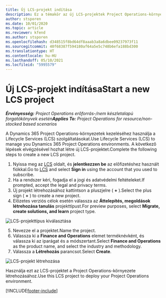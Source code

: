 ```yaml
---
title: Új LCS-projekt indítása
description: Ez a témakör az új LCS-projektek Project Operations-környezet esetében történő létrehozásával kapcsolatban tartalmaz tájékoztatást.
author: stsporen
ms.date: 10/01/2020
ms.topic: article
ms.reviewer: kfend
ms.author: stsporen
ms.openlocfilehash: d348515f8bd64df8aaab3a8a6dbee09237973f11
ms.sourcegitcommit: 40f68387f594180af64a5e5c748b6efa188bd300
ms.translationtype: HT
ms.contentlocale: hu-HU
ms.lasthandoff: 05/10/2021
ms.locfileid: "5995579"
---
```

# <a name="start-a-new-lcs-project"></a><span data-ttu-id="d620a-103">Új LCS-projekt indítása</span><span class="sxs-lookup"><span data-stu-id="d620a-103">Start a new LCS project</span></span>

<span data-ttu-id="d620a-104">_**Érvényesség:** Project Operations erőforrás-/nem készletalapú forgatókönyvek esetén_</span><span class="sxs-lookup"><span data-stu-id="d620a-104">_**Applies To:** Project Operations for resource/non-stocked based scenarios_</span></span>

<span data-ttu-id="d620a-105">A Dynamics 365 Project Operations-környezetek kezeléséhez használja a Lifecycle Services (LCS) szolgáltatásokat.</span><span class="sxs-lookup"><span data-stu-id="d620a-105">Use Lifecycle Services (LCS) to manage you Dynamics 365 Project Operations environments.</span></span> <span data-ttu-id="d620a-106">A következő lépések elvégzésével hozhat létre új LCS-projektet.</span><span class="sxs-lookup"><span data-stu-id="d620a-106">Complete the following steps to create a new LCS project.</span></span>

1. <span data-ttu-id="d620a-107">Nyissa meg az [LCS](https://lcs.dynamics.com/Logon/Index) oldalt, és **jelentkezzen be** az előfizetéshez használt fiókkal.</span><span class="sxs-lookup"><span data-stu-id="d620a-107">Go to [LCS](https://lcs.dynamics.com/Logon/Index) and select **Sign in** using the account that you used to subscribe.</span></span>
2. <span data-ttu-id="d620a-108">Ha a rendszer kéri, fogadja el a jogi és adatvédelmi feltételeket.</span><span class="sxs-lookup"><span data-stu-id="d620a-108">If prompted, accept the legal and privacy terms.</span></span>
3. <span data-ttu-id="d620a-109">Új projekt létrehozásához kattintson a pluszjelre ( **+** ).</span><span class="sxs-lookup"><span data-stu-id="d620a-109">Select the plus sign ( **+** ) to create a new project.</span></span>
4. <span data-ttu-id="d620a-110">Előzetes verziós célok esetén válassza az **Áttelepítés, megoldások létrehozása tanulás** projekttípust.</span><span class="sxs-lookup"><span data-stu-id="d620a-110">For preview purposes, select **Migrate, create solutions, and learn** project type.</span></span>

  ![LCS-projekttípus kiválasztása](./media/create-lcs-1.png)

5. <span data-ttu-id="d620a-112">Nevezze el a projektet.</span><span class="sxs-lookup"><span data-stu-id="d620a-112">Name the project.</span></span> 
6. <span data-ttu-id="d620a-113">Válassza ki a **Finance and Operations** elemet terméknévként, és válassza ki az iparágat és a módszertant.</span><span class="sxs-lookup"><span data-stu-id="d620a-113">Select **Finance and Operations** as the product name, and select the industry and methodology.</span></span> 
7. <span data-ttu-id="d620a-114">Válassza a **Létrehozás** parancsot.</span><span class="sxs-lookup"><span data-stu-id="d620a-114">Select **Create**.</span></span>

![LCS-projekt létrehozása](./media/create-lcs-2.png)

<span data-ttu-id="d620a-116">Használja ezt az LCS-projektet a Project Operations-környezete létrehozásához.</span><span class="sxs-lookup"><span data-stu-id="d620a-116">Use this LCS project to deploy your Project Operations environment.</span></span>



[!INCLUDE[footer-include](../includes/footer-banner.md)]